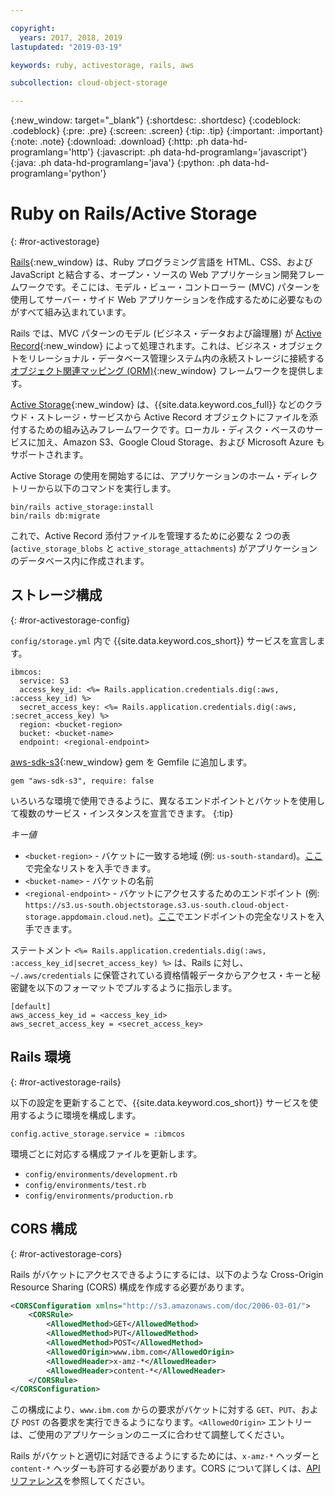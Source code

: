 ```yaml
---

copyright:
  years: 2017, 2018, 2019
lastupdated: "2019-03-19"

keywords: ruby, activestorage, rails, aws

subcollection: cloud-object-storage

---
```

{:new_window: target="_blank"}
{:shortdesc: .shortdesc}
{:codeblock: .codeblock}
{:pre: .pre}
{:screen: .screen}
{:tip: .tip}
{:important: .important}
{:note: .note}
{:download: .download} 
{:http: .ph data-hd-programlang='http'} 
{:javascript: .ph data-hd-programlang='javascript'} 
{:java: .ph data-hd-programlang='java'} 
{:python: .ph data-hd-programlang='python'}

# Ruby on Rails/Active Storage
{: #ror-activestorage}

[Rails](https://guides.rubyonrails.org/getting_started.html){:new_window} は、Ruby プログラミング言語を HTML、CSS、および JavaScript と結合する、オープン・ソースの Web アプリケーション開発フレームワークです。そこには、モデル・ビュー・コントローラー (MVC) パターンを使用してサーバー・サイド Web アプリケーションを作成するために必要なものがすべて組み込まれています。 

Rails では、MVC パターンのモデル (ビジネス・データおよび論理層) が [Active Record](https://guides.rubyonrails.org/active_record_basics.html){:new_window} によって処理されます。これは、ビジネス・オブジェクトをリレーショナル・データベース管理システム内の永続ストレージに接続する[オブジェクト関連マッピング (ORM)](https://en.wikipedia.org/wiki/Object-relational_mapping){:new_window} フレームワークを提供します。

[Active Storage](https://guides.rubyonrails.org/active_storage_overview.html){:new_window} は、{{site.data.keyword.cos_full}} などのクラウド・ストレージ・サービスから Active Record オブジェクトにファイルを添付するための組み込みフレームワークです。ローカル・ディスク・ベースのサービスに加え、Amazon S3、Google Cloud Storage、および Microsoft Azure もサポートされます。

Active Storage の使用を開始するには、アプリケーションのホーム・ディレクトリーから以下のコマンドを実行します。 

```
bin/rails active_storage:install
bin/rails db:migrate
```

これで、Active Record 添付ファイルを管理するために必要な 2 つの表 (`active_storage_blobs` と `active_storage_attachments`) がアプリケーションのデータベース内に作成されます。 

## ストレージ構成
{: #ror-activestorage-config}

`config/storage.yml` 内で {{site.data.keyword.cos_short}} サービスを宣言します。

```
ibmcos:
  service: S3
  access_key_id: <%= Rails.application.credentials.dig(:aws, :access_key_id) %>
  secret_access_key: <%= Rails.application.credentials.dig(:aws, :secret_access_key) %>
  region: <bucket-region>
  bucket: <bucket-name>
  endpoint: <regional-endpoint>
```

[aws-sdk-s3](https://github.com/aws/aws-sdk-ruby){:new_window} gem を Gemfile に追加します。

```
gem "aws-sdk-s3", require: false
```

いろいろな環境で使用できるように、異なるエンドポイントとバケットを使用して複数のサービス・インスタンスを宣言できます。
{:tip}

*キー値*
* `<bucket-region>` - バケットに一致する地域 (例: `us-south-standard`)。[ここ](/docs/services/cloud-object-storage/basics?topic=cloud-object-storage-classes#classes-locationconstraint)で完全なリストを入手できます。
* `<bucket-name>` - バケットの名前
* `<regional-endpoint>` - バケットにアクセスするためのエンドポイント (例: `https://s3.us-south.objectstorage.s3.us-south.cloud-object-storage.appdomain.cloud.net`)。[ここ](/docs/services/cloud-object-storage/basics?topic=cloud-object-storage-endpoints)でエンドポイントの完全なリストを入手できます。

ステートメント `<%= Rails.application.credentials.dig(:aws, :access_key_id|secret_access_key) %>` は、Rails に対し、`~/.aws/credentials` に保管されている資格情報データからアクセス・キーと秘密鍵を以下のフォーマットでプルするように指示します。

```
[default]
aws_access_key_id = <access_key_id>
aws_secret_access_key = <secret_access_key>
```

## Rails 環境
{: #ror-activestorage-rails}

以下の設定を更新することで、{{site.data.keyword.cos_short}} サービスを使用するように環境を構成します。

```
config.active_storage.service = :ibmcos
```

環境ごとに対応する構成ファイルを更新します。

 * `config/environments/development.rb`
 * `config/environments/test.rb`
 * `config/environments/production.rb`


## CORS 構成
{: #ror-activestorage-cors}

Rails がバケットにアクセスできるようにするには、以下のような Cross-Origin Resource Sharing (CORS) 構成を作成する必要があります。

```xml
<CORSConfiguration xmlns="http://s3.amazonaws.com/doc/2006-03-01/">
    <CORSRule>
        <AllowedMethod>GET</AllowedMethod>
        <AllowedMethod>PUT</AllowedMethod>
        <AllowedMethod>POST</AllowedMethod>
        <AllowedOrigin>www.ibm.com</AllowedOrigin>
        <AllowedHeader>x-amz-*</AllowedHeader>
        <AllowedHeader>content-*</AllowedHeader>
    </CORSRule>
</CORSConfiguration>
```

この構成により、`www.ibm.com` からの要求がバケットに対する `GET`、`PUT`、および `POST` の各要求を実行できるようになります。`<AllowedOrigin>` エントリーは、ご使用のアプリケーションのニーズに合わせて調整してください。 

Rails がバケットと適切に対話できるようにするためには、`x-amz-*` ヘッダーと `content-*` ヘッダーも許可する必要があります。CORS について詳しくは、[API リファレンス](/docs/services/cloud-object-storage/api-reference?topic=cloud-object-storage-compatibility-api-bucket-operations#create-a-cross-origin-resource-sharing-configuration-for-a-bucket)を参照してください。
